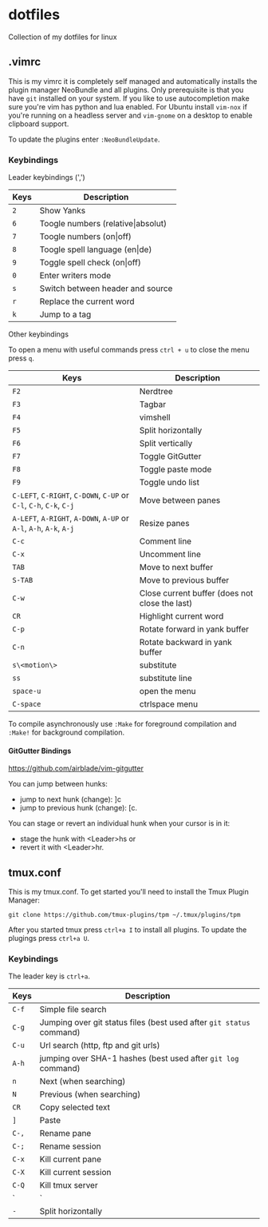 # dotfiles
Collection of my dotfiles for linux

## .vimrc

This is my vimrc it is completely self managed and automatically installs the plugin manager NeoBundle and all plugins. Only prerequisite is that you have `git` installed on your system. If you like to use autocompletion make sure you're vim has python and lua enabled. For Ubuntu install `vim-nox` if you're running on a headless server and `vim-gnome` on a desktop to enable clipboard support.

To update the plugins enter `:NeoBundleUpdate`.

### Keybindings

Leader keybindings (',')

Keys      | Description
----------|------------
`2`       | Show Yanks
`6`       | Toogle numbers (relative\|absolut)
`7`       | Toogle numbers (on\|off)
`8`       | Toogle spell language (en\|de)
`9`       | Toggle spell check (on\|off)
`0`       | Enter writers mode
`s`       | Switch between header and source
`r`       | Replace the current word
`k`       | Jump to a tag

Other keybindings

To open a menu with useful commands press `ctrl + u` to close the menu press `q`.

Keys          | Description
------------  |------------
`F2`          | Nerdtree
`F3`          | Tagbar
`F4`          | vimshell
`F5`          | Split horizontally
`F6`          | Split vertically
`F7`          | Toggle GitGutter
`F8`          | Toggle paste mode
`F9`          | Toggle undo list
`C-LEFT`, `C-RIGHT`, `C-DOWN`, `C-UP` or `C-l`, `C-h`, `C-k`, `C-j` | Move between panes
`A-LEFT`, `A-RIGHT`, `A-DOWN`, `A-UP` or `A-l`, `A-h`, `A-k`, `A-j` | Resize panes
`C-c`         | Comment line
`C-x`         | Uncomment line
`TAB`         | Move to next buffer
`S-TAB`       | Move to previous buffer
`C-w`         | Close current buffer (does not close the last)
`CR`          | Highlight current word
`C-p`         | Rotate forward in yank buffer
`C-n`         | Rotate backward in yank buffer
`s\<motion\>` | substitute
`ss`          | substitute line
`space-u`     | open the menu
`C-space`     | ctrlspace menu

To compile asynchronously use `:Make` for foreground compilation and `:Make!` for background compilation.

#### GitGutter Bindings
https://github.com/airblade/vim-gitgutter

You can jump between hunks:
* jump to next hunk (change): ]c
* jump to previous hunk (change): [c.

You can stage or revert an individual hunk when your cursor is in it:
* stage the hunk with \<Leader\>hs or
* revert it with \<Leader\>hr.

## tmux.conf

This is my tmux.conf. To get started you'll need to install the Tmux Plugin Manager:

```
git clone https://github.com/tmux-plugins/tpm ~/.tmux/plugins/tpm
```

After you started tmux press `ctrl+a I` to install all plugins. To update the plugings press `ctrl+a U`.

### Keybindings

The leader key is `ctrl+a`.

Keys        | Description
------------|------------
`C-f`       | Simple file search
`C-g`       | Jumping over git status files (best used after `git status` command)
`C-u`       | Url search (http, ftp and git urls)
`A-h`       | jumping over SHA-1 hashes (best used after `git log` command)
`n`         | Next (when searching)
`N`         | Previous (when searching)
`CR`        | Copy selected text
`]`         | Paste
`C-,`       | Rename pane
`C-;`       | Rename session
`C-x`       | Kill current pane
`C-X`       | Kill current session
`C-Q`       | Kill tmux server
`|`        | Split vertically
`-`         | Split horizontally
